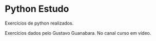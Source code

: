 # Python Estudo
 Exercícios de python realizados.

 Exercícios dados pelo Gustavo Guanabara. No canal curso em vídeo.
